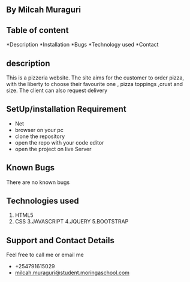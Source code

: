 ## By Milcah Muraguri

## Table of content
 *Description
 *Installation
 *Bugs
 *Technology used
 *Contact

## description
This is a pizzeria website. The site aims for the customer to order pizza, with the liberty to choose their favourite one , pizza toppings ,crust and size. The client can also request delivery

## SetUp/installation Requirement
* Net
* browser on your pc
* clone the repository
* open the repo with your code editor
* open the project on live Server
## Known Bugs
There are no known bugs 

## Technologies used
1. HTML5
2. CSS
3.JAVASCRIPT
4.JQUERY
5.BOOTSTRAP
## Support and Contact Details
Feel free to call me or email me 
* +254791615029
* milcah.muraguri@student.moringaschool.com